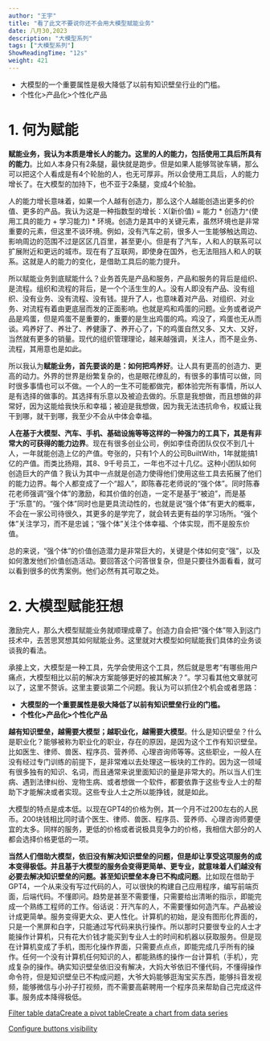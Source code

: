 ```yaml
---
author: "王宇"
title: "看了此文不要说你还不会用大模型赋能业务"
date: 八月30,2023
description: "大模型系列"
tags: ["大模型系列"]
ShowReadingTime: "12s"
weight: 421
---
```

*   大模型的一个重要属性是极大降低了以前有知识壁垒行业的门槛。
*   个性化>产品化>个性化产品

1\. 何为赋能
========

**赋能业务，我认为本质是增长人的能力。这里的人的能力，包括使用工具后所具有的能力**。比如人本身只有2条腿，最快就是跑步。但是如果人能够驾驶车辆，那么可以把这个人看成是有4个轮胎的人，也无可厚非。所以会使用工具后，人的能力增长了。在大模型的加持下，也不亚于2条腿，变成4个轮胎。

人的能力增长意味着，如果一个人越有创造力，那么这个人越能创造出更多的价值、更多的产品。我认为这是一种指数型的增长：X(新价值) = 能力 \* 创造力^(使用工具的能力 + 学习能力) \* 环境。创造力是其中的关键元素，虽然环境也是非常重要的元素，但这里不谈环境。例如，没有汽车之前，很多人一生能够触达周边、影响周边的范围不过是区区几百里，甚至更小。但是有了汽车，人和人的联系可以扩展附近和更远的城市。现在有了互联网，即使身在国外，也无法阻挡人和人的联系。这就是人的能力的变化，是借助工具后的能力提升。

所以赋能业务到底赋能什么？业务首先是产品和服务，产品和服务的背后是组织、是流程。组织和流程的背后，是一个个活生生的人。没有人即没有产品、没有组织、没有业务、没有流程、没有钱。提升了人，也意味着对产品、对组织、对业务、对流程有着由更底层而发的正面影响。也就是鸡和鸡蛋的问题。业务或者说产品是鸡蛋，但是鸡蛋不是重要的，重要的是生出鸡蛋的鸡。鸡没了，鸡蛋也无从而谈。鸡养好了、养壮了、养健康了、养开心了，下的鸡蛋自然又多、又大、又好，当然就有更多的销量。现代的组织管理理论，越来越强调，关注人，而不是业务、流程，其用意也是如此。

所以我认为**赋能业务，首先要谈的是：如何把鸡养好**。让人具有更高的创造力、更高的动力。外界的世界是纷繁复杂的，也是眼花缭乱的，有很多的事情可以做，同时很多事情也可以不做。一个人的一生不可能都做完，都体验完所有事情，所以人是有选择的做事的。其选择有乐意以及被迫去做的。乐意是我想做，而且想做的非常好，因为这能给我快乐和幸福；被迫是我想做，因为我无法违抗命令，权威让我干到哪，就干到哪，我至少不会从中体会幸福。

**人在基于大模型、汽车、手机、基础设施等等这样的一种强力的工具下，其是有非常大的可获得的能力边界**。现在有很多创业公司，例如李佳奇团队仅仅不到几十人，一年就能创造上亿的产值。夸张的，只有1个人的公司BuiltWith，1年就能搞1亿的产值。而类比扬翔，其8、9千号员工，一年也不过十几亿。这种小团队如何创造巨大的产值？我认为其中一点就是创造力使得他们使用这些工具去拓展了他们的能力边界。每个人都变成了一个“超人”，即陈春花老师说的“强个体”。同时陈春花老师强调“强个体”的激励，和其价值的创造，一定不是基于“被迫”，而是基于“乐意”的。“强个体”同时也是更具流动性的，也就是说“强个体”有更大的概率，不会在一家公司待很久，其更多的是学完了，就会转去更有益的学习场所。“强个体”关注学习，而不是忠诚；“强个体”关注个体幸福、个体实现，而不是股东价值。

总的来说，“强个体”的价值创造潜力是非常巨大的，关键是个体如何变“强”，以及如何激发他们价值创造活动。要回答这个问答很复杂，但是只要往外面看看，就可以看到很多的优秀案例。他们必然有其可取之处。

2\. 大模型赋能狂想
===========

激励完人，那么大模型赋能业务就顺理成章了。创造力自会把“强个体”带入到这门技术中，去苦思冥想其如何赋能业务。这里就对大模型如何赋能我们具体的业务谈谈我的看法。

承接上文，大模型是一种工具，先学会使用这个工具，然后就是思考“有哪些用户痛点，大模型相比以前的解决方案能够更好的被其解决？”。学习看其他文章就可以了，这里不赘诉。这里主要谈第二个问题。我认为可以抓住2个机会或者思路：

*   **大模型的一个重要属性是极大降低了以前有知识壁垒行业的门槛。**
*   **个性化>产品化>个性化产品**

**越有知识壁垒，越需要大模型；越职业化，越需要大模型**。什么是知识壁垒？什么是职业化？能够被称为职业化的职业，存在的原因，是因为这个工作有知识壁垒。比如医生、律师、兽医、程序员、营养师、心理咨询师等等。这些职业，一般人在没有经过专门训练的前提下，是非常难以去处理这一板块的工作的。因为这一领域有很多独有的知识、名词，而且通常来说里面知识的量是非常大的。所以当人们生病、遇到法律纠纷、宠物生病、或者想做一个软件，都要依靠于这些专业人士的帮助下才能解决或者实现。这些专业人士之所以能挣钱，就是如此。

大模型的特点是成本低。以现在GPT4的价格为例，其一个月不过200左右的人民币。200块钱相比同时请个医生、律师、兽医、程序员、营养师、心理咨询师要便宜的太多。同样的服务，更低的价格或者说极具竞争力的价格，我相信大部分的人都会选择价格更低的一项。

**当然人们借助大模型，依旧没有解决知识壁垒的问题，但是却让享受这项服务的成本变得极低。并且基于大模型的服务会变得更简单、更专业，就意味着人们越没有必要去解决知识壁垒的问题。甚至知识壁垒本身已不构成问题**。比如现在借助于GPT4，一个从来没有写过代码的人，可以很快的构建自己应用程序，编写前端页面，后端代码。不懂即问。趋势是甚至不需要懂，只需要给出清晰的指示，即能完成一个熟练工程师的工作。俗话说：开汽车的人，不需要懂如何造汽车。产品被设计成更简单。服务变得更大众、更人性化。计算机的初始，是没有图形化界面的，只是一个黑屏和白字，只能通过写代码来执行操作。所以那时只要很专业的人士才能操作计算机，只有花大价钱才能买到专业人士的时间和机器以获取服务。但是现在计算机变成了手机，图形化操作界面，只需要点点点，即能完成几乎所有的操作。任何一个没有计算机任何知识的人，都能熟练的操作一台计算机（手机），完成复杂的操作。确实知识壁垒依旧没有解决，大妈大爷依旧不懂代码，不懂得操作命令符，但是知识壁垒已不构成问题，大爷大妈能够逛淘宝买东西，能够抖音发视频，能够微信与小孙子打视频，而不需要高薪聘用一个程序员来帮助自己完成这件事。服务成本降得极低。

  

  

  

  

  

  

[Filter table data](#)[Create a pivot table](#)[Create a chart from data series](#)

[Configure buttons visibility](/users/tfac-settings.action)